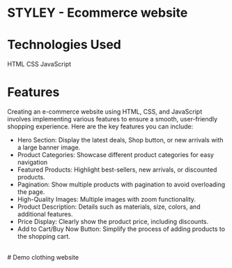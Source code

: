 # STYLEY - Ecommerce website

# Technologies Used

HTML
CSS
JavaScript

# Features

Creating an e-commerce website using HTML, CSS, and JavaScript involves implementing 
various features to ensure a smooth, user-friendly shopping experience. 
Here are the key features you can include:
<br>
+ Hero Section: Display the latest deals, Shop button, or new arrivals with a large banner image.
+ Product Categories: Showcase different product categories for easy navigation
+ Featured Products: Highlight best-sellers, new arrivals, or discounted products.
+ Pagination: Show multiple products with pagination to avoid overloading the page.
+ High-Quality Images: Multiple images with zoom functionality.
+ Product Description: Details such as materials, size, colors, and additional features.
+ Price Display: Clearly show the product price, including discounts.
+ Add to Cart/Buy Now Button: Simplify the process of adding products to the shopping cart.
<br>
# Demo
clothing website
